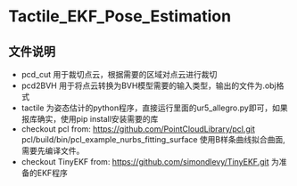 # Tactile_EKF_Pose_Estimation

## 文件说明
- pcd_cut 用于裁切点云，根据需要的区域对点云进行裁切
- pcd2BVH 用于将点云转换为BVH模型需要的输入类型，输出的文件为.obj格式
- tactile 为姿态估计的python程序，直接运行里面的ur5_allegro.py即可，如果报库确实，使用pip install安装需要的库
- checkout pcl from:  https://github.com/PointCloudLibrary/pcl.git
  pcl/build/bin/pcl_example_nurbs_fitting_surface 使用B样条曲线拟合曲面,需要先编译文件。
- checkout TinyEKF from:  https://github.com/simondlevy/TinyEKF.git
  为准备的EKF程序

